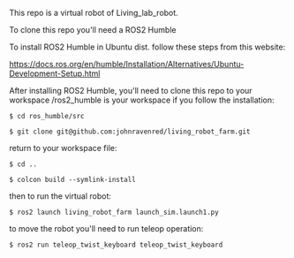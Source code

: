 This repo is a virtual robot of Living_lab_robot. 

To clone this repo you'll need a ROS2 Humble

To install ROS2 Humble in Ubuntu dist. follow these steps from this website:

https://docs.ros.org/en/humble/Installation/Alternatives/Ubuntu-Development-Setup.html

After installing ROS2 Humble, you'll need to clone this repo to your workspace /ros2_humble is your workspace if you follow the installation:

`$ cd ros_humble/src `

`$ git clone git@github.com:johnravenred/living_robot_farm.git`

return to your workspace file:

`$ cd ..`

`$ colcon build --symlink-install`

then to run the virtual robot:

`$ ros2 launch living_robot_farm launch_sim.launch1.py`

to move the robot you'll need to run teleop operation:

`$ ros2 run teleop_twist_keyboard teleop_twist_keyboard`


